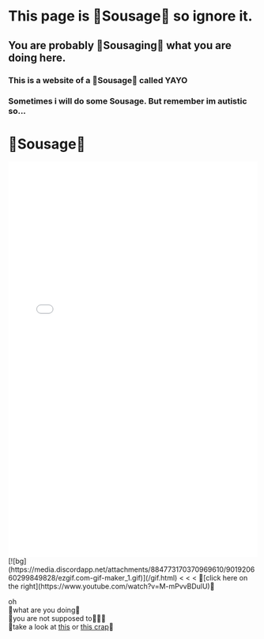 # This page is 🌭Sousage🌭 so ignore it.<br/>
## You are probably 🌭Sousaging🌭 what you are doing here.<br/>
### This is a website of a 🌭Sousage🌭 called YAYO
### Sometimes i will do some Sousage. But remember im **autistic** so...

# 🌭**Sousage**🌭

<iframe align="center" height="800" width="100%" frameborder="0" scrolling="no" src="gif.html"></iframe>
[![bg](https://media.discordapp.net/attachments/884773170370969610/901920660299849828/ezgif.com-gif-maker_1.gif)](/gif.html)
< < < 🌭[click here on the right](https://www.youtube.com/watch?v=M-mPvvBDulU)🌭











oh<br/>
🌭what are you doing🌭 <br/>
🌭you are not supposed to🌭🌭🌭 <br/>
🌭take a look at [this](https://www.youtube.com/watch?v=24ZYGxiVU5s) or [this crap](http://ilysomuch.com)🌭 <br/>
